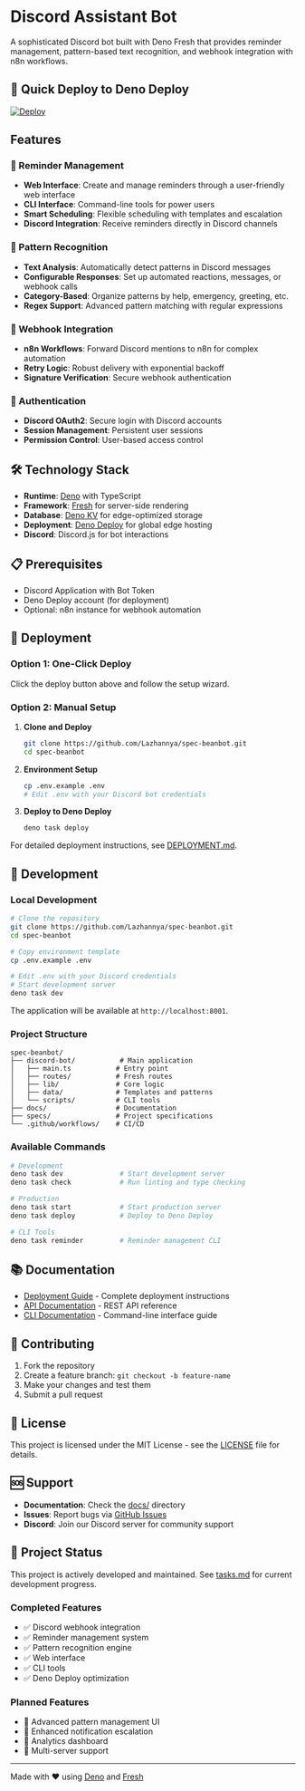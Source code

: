 # Discord Assistant Bot

A sophisticated Discord bot built with Deno Fresh that provides reminder
management, pattern-based text recognition, and webhook integration with n8n
workflows.

## 🚀 Quick Deploy to Deno Deploy

[![Deploy](https://deno.com/deno-deploy-button.svg)](https://dash.deno.com/new?url=https://github.com/Lazhannya/spec-beanbot&env=DISCORD_TOKEN,APP_ID,PUBLIC_KEY,DISCORD_CLIENT_ID)

## Features

### 📅 Reminder Management

- **Web Interface**: Create and manage reminders through a user-friendly web
  interface
- **CLI Interface**: Command-line tools for power users
- **Smart Scheduling**: Flexible scheduling with templates and escalation
- **Discord Integration**: Receive reminders directly in Discord channels

### 🤖 Pattern Recognition

- **Text Analysis**: Automatically detect patterns in Discord messages
- **Configurable Responses**: Set up automated reactions, messages, or webhook
  calls
- **Category-Based**: Organize patterns by help, emergency, greeting, etc.
- **Regex Support**: Advanced pattern matching with regular expressions

### 🔗 Webhook Integration

- **n8n Workflows**: Forward Discord mentions to n8n for complex automation
- **Retry Logic**: Robust delivery with exponential backoff
- **Signature Verification**: Secure webhook authentication

### 🔐 Authentication

- **Discord OAuth2**: Secure login with Discord accounts
- **Session Management**: Persistent user sessions
- **Permission Control**: User-based access control

## 🛠️ Technology Stack

- **Runtime**: [Deno](https://deno.land/) with TypeScript
- **Framework**: [Fresh](https://fresh.deno.dev/) for server-side rendering
- **Database**: [Deno KV](https://deno.com/kv) for edge-optimized storage
- **Deployment**: [Deno Deploy](https://deno.com/deploy) for global edge hosting
- **Discord**: Discord.js for bot interactions

## 📋 Prerequisites

- Discord Application with Bot Token
- Deno Deploy account (for deployment)
- Optional: n8n instance for webhook automation

## 🚀 Deployment

### Option 1: One-Click Deploy

Click the deploy button above and follow the setup wizard.

### Option 2: Manual Setup

1. **Clone and Deploy**
   ```bash
   git clone https://github.com/Lazhannya/spec-beanbot.git
   cd spec-beanbot
   ```

2. **Environment Setup**
   ```bash
   cp .env.example .env
   # Edit .env with your Discord bot credentials
   ```

3. **Deploy to Deno Deploy**
   ```bash
   deno task deploy
   ```

For detailed deployment instructions, see [DEPLOYMENT.md](docs/DEPLOYMENT.md).

## 🔧 Development

### Local Development

```bash
# Clone the repository
git clone https://github.com/Lazhannya/spec-beanbot.git
cd spec-beanbot

# Copy environment template
cp .env.example .env

# Edit .env with your Discord credentials
# Start development server
deno task dev
```

The application will be available at `http://localhost:8001`.

### Project Structure

```
spec-beanbot/
├── discord-bot/           # Main application
│   ├── main.ts           # Entry point
│   ├── routes/           # Fresh routes
│   ├── lib/              # Core logic
│   ├── data/             # Templates and patterns
│   └── scripts/          # CLI tools
├── docs/                 # Documentation
├── specs/                # Project specifications
└── .github/workflows/    # CI/CD
```

### Available Commands

```bash
# Development
deno task dev              # Start development server
deno task check            # Run linting and type checking

# Production
deno task start            # Start production server
deno task deploy           # Deploy to Deno Deploy

# CLI Tools
deno task reminder         # Reminder management CLI
```

## 📚 Documentation

- [Deployment Guide](docs/DEPLOYMENT.md) - Complete deployment instructions
- [API Documentation](discord-bot/docs/API.md) - REST API reference
- [CLI Documentation](discord-bot/docs/CLI.md) - Command-line interface guide

## 🤝 Contributing

1. Fork the repository
2. Create a feature branch: `git checkout -b feature-name`
3. Make your changes and test them
4. Submit a pull request

## 📄 License

This project is licensed under the MIT License - see the [LICENSE](LICENSE) file
for details.

## 🆘 Support

- **Documentation**: Check the [docs/](docs/) directory
- **Issues**: Report bugs via
  [GitHub Issues](https://github.com/Lazhannya/spec-beanbot/issues)
- **Discord**: Join our Discord server for community support

## 🎯 Project Status

This project is actively developed and maintained. See
[tasks.md](specs/001-discord-assistant-bot/tasks.md) for current development
progress.

### Completed Features

- ✅ Discord webhook integration
- ✅ Reminder management system
- ✅ Pattern recognition engine
- ✅ Web interface
- ✅ CLI tools
- ✅ Deno Deploy optimization

### Planned Features

- 🔄 Advanced pattern management UI
- 🔄 Enhanced notification escalation
- 🔄 Analytics dashboard
- 🔄 Multi-server support

---

Made with ❤️ using [Deno](https://deno.land/) and
[Fresh](https://fresh.deno.dev/)
